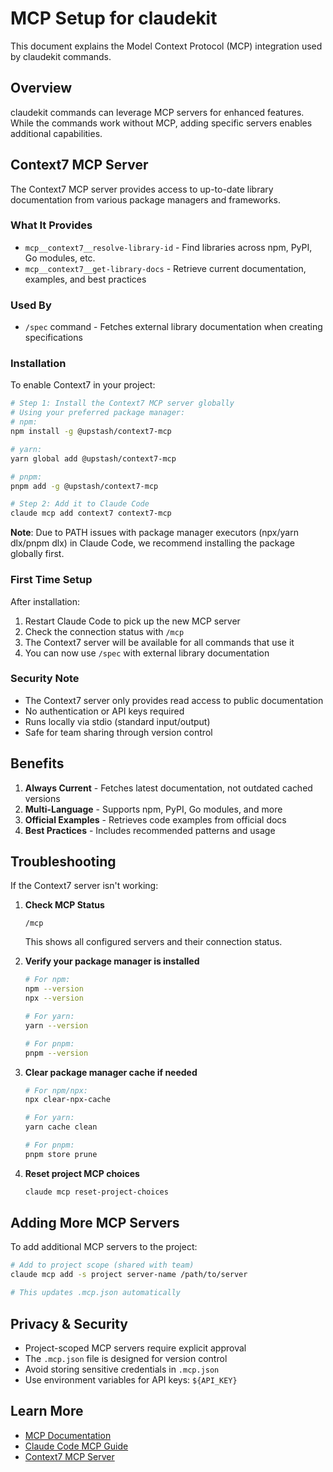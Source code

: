# MCP Setup for claudekit

This document explains the Model Context Protocol (MCP) integration used by claudekit commands.

## Overview

claudekit commands can leverage MCP servers for enhanced features. While the commands work without MCP, adding specific servers enables additional capabilities.

## Context7 MCP Server

The Context7 MCP server provides access to up-to-date library documentation from various package managers and frameworks.

### What It Provides

- `mcp__context7__resolve-library-id` - Find libraries across npm, PyPI, Go modules, etc.
- `mcp__context7__get-library-docs` - Retrieve current documentation, examples, and best practices

### Used By

- `/spec` command - Fetches external library documentation when creating specifications

### Installation

To enable Context7 in your project:

```bash
# Step 1: Install the Context7 MCP server globally
# Using your preferred package manager:
# npm:
npm install -g @upstash/context7-mcp

# yarn:
yarn global add @upstash/context7-mcp

# pnpm:
pnpm add -g @upstash/context7-mcp

# Step 2: Add it to Claude Code
claude mcp add context7 context7-mcp
```

**Note**: Due to PATH issues with package manager executors (npx/yarn dlx/pnpm dlx) in Claude Code, we recommend installing the package globally first.

### First Time Setup

After installation:

1. Restart Claude Code to pick up the new MCP server
2. Check the connection status with `/mcp`
3. The Context7 server will be available for all commands that use it
4. You can now use `/spec` with external library documentation

### Security Note

- The Context7 server only provides read access to public documentation
- No authentication or API keys required
- Runs locally via stdio (standard input/output)
- Safe for team sharing through version control

## Benefits

1. **Always Current** - Fetches latest documentation, not outdated cached versions
2. **Multi-Language** - Supports npm, PyPI, Go modules, and more
3. **Official Examples** - Retrieves code examples from official docs
4. **Best Practices** - Includes recommended patterns and usage

## Troubleshooting

If the Context7 server isn't working:

1. **Check MCP Status**
   ```
   /mcp
   ```
   This shows all configured servers and their connection status.

2. **Verify your package manager is installed**
   ```bash
   # For npm:
   npm --version
   npx --version
   
   # For yarn:
   yarn --version
   
   # For pnpm:
   pnpm --version
   ```

3. **Clear package manager cache if needed**
   ```bash
   # For npm/npx:
   npx clear-npx-cache
   
   # For yarn:
   yarn cache clean
   
   # For pnpm:
   pnpm store prune
   ```

4. **Reset project MCP choices**
   ```bash
   claude mcp reset-project-choices
   ```

## Adding More MCP Servers

To add additional MCP servers to the project:

```bash
# Add to project scope (shared with team)
claude mcp add -s project server-name /path/to/server

# This updates .mcp.json automatically
```

## Privacy & Security

- Project-scoped MCP servers require explicit approval
- The `.mcp.json` file is designed for version control
- Avoid storing sensitive credentials in `.mcp.json`
- Use environment variables for API keys: `${API_KEY}`

## Learn More

- [MCP Documentation](https://modelcontextprotocol.io)
- [Claude Code MCP Guide](https://docs.anthropic.com/en/docs/claude-code/mcp)
- [Context7 MCP Server](https://www.npmjs.com/package/@upstash/context7-mcp)
